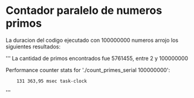 # Contador paralelo de numeros primos

La duracion del codigo ejecutado con 100000000 numeros arrojo los siguientes resultados:

'''
La cantidad de primos encontrados fue 5761455, entre 2 y 100000000

 Performance counter stats for './count_primes_serial 100000000':

        131 363,95 msec task-clock              
'''